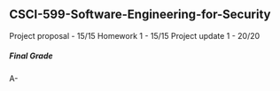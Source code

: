 ## CSCI-599-Software-Engineering-for-Security 

Project proposal - 15/15
Homework 1 - 15/15
Project update 1 - 20/20

##### Final Grade 
A-
